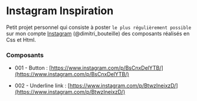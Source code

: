 # Instagram Inspiration

Petit projet personnel qui consiste à poster `le plus régulièrement possible` sur mon compte [Instagram](https://www.instagram.com/dimitri_bouteille/) (@dimitri_bouteille) des composants réalisés en Css et Html.

### Composants

- 001 - Button : [https://www.instagram.com/p/BsCnxDelYTB/](https://www.instagram.com/p/BsCnxDelYTB/)

- 002 - Underline link : [https://www.instagram.com/p/BtwzIneixzD/](https://www.instagram.com/p/BtwzIneixzD/)